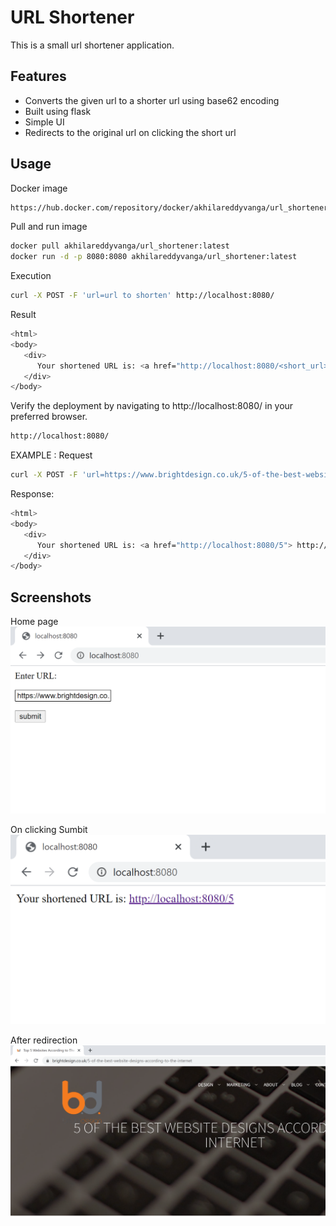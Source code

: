 # URL Shortener

This is a small url shortener application.

## Features

- Converts the given url to a shorter url using base62 encoding 
- Built using flask
- Simple UI
- Redirects to the original url on clicking the short url

## Usage
Docker image

```sh
https://hub.docker.com/repository/docker/akhilareddyvanga/url_shortener
```

Pull and run image

```sh
docker pull akhilareddyvanga/url_shortener:latest
docker run -d -p 8080:8080 akhilareddyvanga/url_shortener:latest
```

Execution
```sh
curl -X POST -F 'url=url to shorten' http://localhost:8080/
```
Result
```sh
<html>
<body>
   <div>
      Your shortened URL is: <a href="http://localhost:8080/<short_url>"> http://localhost:8080/<short_url></a>
   </div>
</body>

```
Verify the deployment by navigating to http://localhost:8080/ in your preferred browser.

```sh
http://localhost:8080/
```
EXAMPLE :
Request
```sh
curl -X POST -F 'url=https://www.brightdesign.co.uk/5-of-the-best-website-designs-according-to-the-internet' http://localhost:8080/
```
Response:
```sh
<html>
<body>
   <div>
      Your shortened URL is: <a href="http://localhost:8080/5"> http://localhost:8080/5</a>
   </div>
</body>
```
## Screenshots
Home page
![Screenshot](Screenshots/1.PNG)

On clicking Sumbit
![Screenshot](Screenshots/2.PNG)

After redirection
![Screenshot](Screenshots/3.PNG)





